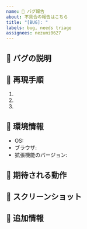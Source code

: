 ```yaml
---
name: 🐛 バグ報告
about: 不具合の報告はこちら
title: "[BUG]: "
labels: bug, needs triage
assignees: nezumi0627
---
```


## 🐛 バグの説明
<!-- バグの内容を簡潔に説明してください -->

## 🔄 再現手順
1. 
2. 
3. 

## 📱 環境情報
- OS: <!-- 例: Windows 10, macOS 13.0 -->
- ブラウザ: <!-- 例: Chrome 120.0.0, Firefox 121.0 -->
- 拡張機能のバージョン: <!-- 例: v1.0.0 -->

## 🤔 期待される動作
<!-- 本来どのように動作するべきか説明してください -->

## 📸 スクリーンショット
<!-- 可能であれば、問題の説明に役立つスクリーンショットを追加してください -->

## 📝 追加情報
<!-- その他、問題の解決に役立つ情報があれば記載してください -->
